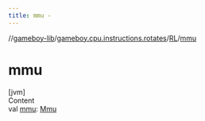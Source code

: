 ```yaml
---
title: mmu -
---
```

//[gameboy-lib](../../index.md)/[gameboy.cpu.instructions.rotates](../index.md)/[RL](index.md)/[mmu](mmu.md)



# mmu  
[jvm]  
Content  
val [mmu](mmu.md): [Mmu](../../gameboy.memory/-mmu/index.md)  



